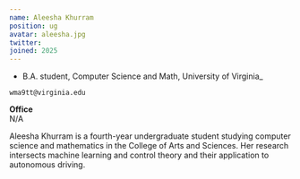 ```yaml
---
name: Aleesha Khurram
position: ug
avatar: aleesha.jpg 
twitter: 
joined: 2025
---
```


- B.A. student, Computer Science and Math, University of Virginia_<br>

<i class="fa fa-envelope-o"></i> `wma9tt@virginia.edu`


**Office**<br>
N/A

Aleesha Khurram is a fourth-year undergraduate student studying computer science and mathematics in the College of Arts and Sciences. Her research intersects machine learning and control theory and their application to autonomous driving.
